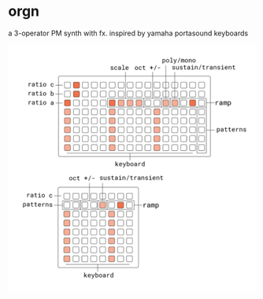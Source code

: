 # orgn
a 3-operator PM synth with fx. inspired by yamaha portasound keyboards

![orgn docs](lib/doc/orgn.png)
